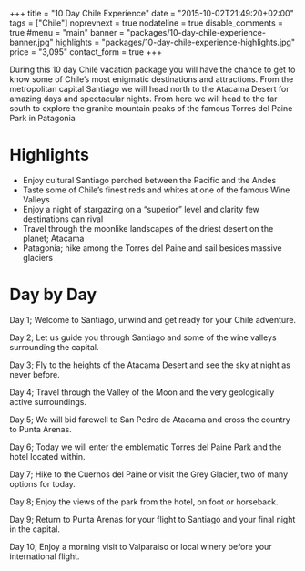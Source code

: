 +++
title = "10 Day Chile Experience"
date = "2015-10-02T21:49:20+02:00"
tags = ["Chile"]
noprevnext = true
nodateline = true
disable_comments = true
#menu = "main"
banner = "packages/10-day-chile-experience-banner.jpg"
highlights = "packages/10-day-chile-experience-highlights.jpg"
price = "3,095"
contact_form = true
+++

During this 10 day Chile vacation package you will have the chance to get to know some of Chile’s most enigmatic destinations and attractions. From the metropolitan capital Santiago we will head north to the Atacama Desert for amazing days and spectacular nights. From here we will head to the far south to explore the granite mountain peaks of the famous Torres del Paine Park in Patagonia

# Highlights

* Enjoy cultural Santiago perched between the Pacific and the Andes
* Taste some of Chile’s finest reds and whites at one of the famous Wine Valleys  
* Enjoy a night of stargazing on a “superior” level and clarity few destinations can rival
* Travel through the moonlike landscapes of the driest desert on the planet; Atacama
* Patagonia; hike among the Torres del Paine and sail besides massive glaciers

# Day by Day

Day 1; Welcome to Santiago, unwind and get ready for your Chile adventure.

Day 2; Let us guide you through Santiago and some of the wine valleys surrounding the capital.

Day 3; Fly to the heights of the Atacama Desert and see the sky at night as never before.

Day 4; Travel through the Valley of the Moon and the very geologically active surroundings.

Day 5; We will bid farewell to San Pedro de Atacama and cross the country to Punta Arenas.

Day 6; Today we will enter the emblematic Torres del Paine Park and the hotel located within.

Day 7;  Hike to the Cuernos del Paine or visit the Grey Glacier, two of many options for today.

Day 8; Enjoy the views of the park from the hotel, on foot or horseback.

Day 9; Return to Punta Arenas for your flight to Santiago and your final night in the capital.

Day 10; Enjoy a morning visit to Valparaiso or local winery before your international flight.
